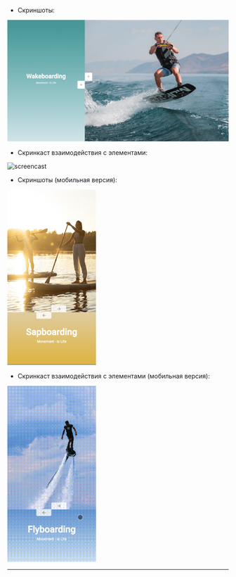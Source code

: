 - Скриншоты:

![screenshot](https://github.com/MOROZOVcode/Sports-slides/blob/main/forReadme/Sports-slides.png)

- Скринкаст взаимодействия с элементами:

![screencast](https://github.com/MOROZOVcode/Sports-slides/blob/main/forReadme/Sports-slides.gif)

- Скриншоты (мобильная версия):

<img src="https://github.com/MOROZOVcode/Sports-slides/blob/main/forReadme/Sports-slides_mobile.png" alt="screenshot" width="40%"/>

<br>

- Скринкаст взаимодействия с элементами (мобильная версия):

<img src="https://github.com/MOROZOVcode/Sports-slides/blob/main/forReadme/Sports-slides_mobile.gif" alt="screencast" width="40%"/>

---
